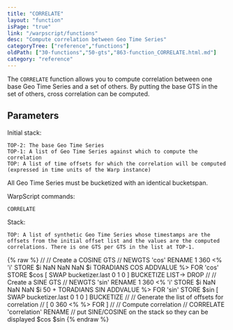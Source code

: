 ```yaml
---
title: "CORRELATE"
layout: "function"
isPage: "true"
link: "/warpscript/functions"
desc: "Compute correlation between Geo Time Series"
categoryTree: ["reference","functions"]
oldPath: ["30-functions","50-gts","863-function_CORRELATE.html.md"]
category: "reference"
---
```

 


The `CORRELATE` function allows you to compute correlation between one base Geo Time Series and a set of others. By putting the base GTS in the set of others, cross correlation can be computed.

## Parameters ##

Initial stack:


    TOP-2: The base Geo Time Series
    TOP-1: A list of Geo Time Series against which to compute the correlation
    TOP: A list of time offsets for which the correlation will be computed (expressed in time units of the Warp instance)

All Geo Time Series must be bucketized with an identical bucketspan.

WarpScript commands:

    CORRELATE

Stack: 

    TOP: A list of synthetic Geo Time Series whose timestamps are the offsets from the initial offset list and the values are the computed correlations. There is one GTS per GTS in the list at TOP-1.

{% raw %}
<warp10-warpscript-widget backend="{{backend}}"  exec-endpoint="{{execEndpoint}}">
    //
    // Create a COSINE GTS
    //
    NEWGTS 'cos' RENAME
    1 360
    <% 'i' STORE $i NaN NaN NaN $i TORADIANS COS ADDVALUE %>
    FOR
    'cos' STORE $cos
    [ SWAP bucketizer.last 0 1 0 ] BUCKETIZE LIST-> DROP
    //
    // Create a SINE GTS
    //
    NEWGTS 'sin' RENAME
    1 360
    <% 'i' STORE $i NaN NaN NaN $i  50 + TORADIANS SIN ADDVALUE %>
    FOR
    'sin' STORE $sin
    [ SWAP bucketizer.last 0 1 0 ] BUCKETIZE
    //
    // Generate the list of offsets for correlation
    //
    [ 0 360 <%  %> FOR ]
    //
    // Compute correlation
    //
    CORRELATE 'correlation' RENAME
    // put SINE/COSINE on the stack so they can be displayed 
    $cos $sin
</warp10-warpscript-widget>
{% endraw %}
